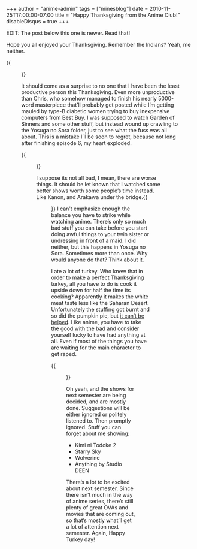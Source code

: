 +++
author = "anime-admin"
tags = ["minesblog"]
date = 2010-11-25T17:00:00-07:00
title = "Happy Thanksgiving from the Anime Club!"
disableDisqus = true
+++

EDIT: The post below this one is newer. Read that!

Hope you all enjoyed your Thanksgiving. Remember the Indians? Yeah, me neither.

{{<figure src="http://minesblog.com/anime/files/2010/11/1290723800113-211x300.jpg" link="http://minesblog.com/anime/files/2010/11/1290723800113.jpg" alt="Any idea how hard it is to find a Thanksgiving anime picture? Fucking impossible." caption="Happy Thanksgiving desu~" width="211" height="300">}}

<!--more-->

It should come as a surprise to no one that I have been the least productive person this Thanksgiving. Even more unproductive than Chris, who somehow managed to finish his nearly 5000-word masterpiece that’ll probably get posted while I’m getting mauled by type-B diabetic women trying to buy inexpensive computers from Best Buy. I was supposed to watch Garden of Sinners and some other stuff, but instead wound up crawling to the Yosuga no Sora folder, just to see what the fuss was all about. This is a mistake I’ll be soon to regret, because not long after finishing episode 6, my heart exploded.

{{<figure src="http://minesblog.com/anime/files/2010/11/yosuga06.jpg" link="http://minesblog.com/anime/files/2010/11/yosuga06.jpg" caption="HNNNNNNNNNNNNNNNNGGGGGGGGGGGGG" width="750" height="422">}}

I suppose its not all bad, I mean, there are worse things. It should be let known that I watched some better shows worth some people’s time instead. Like Kanon, and Arakawa under the bridge.{{<figure src="http://minesblog.com/anime/files/2010/11/1290624724880-300x168.jpg" link="http://minesblog.com/anime/files/2010/11/1290624724880.jpg" width="300" height="168">}} I can’t emphasize enough the balance you have to strike while watching anime. There’s only so much bad stuff you can take before you start doing awful things to your twin sister or undressing in front of a maid. I did neither, but this happens in Yosuga no Sora. Sometimes more than once. Why would anyone do that? Think about it.

I ate a lot of turkey. Who knew that in order to make a perfect Thanksgiving turkey, all you have to do is cook it upside down for half the time its cooking? Apparently it makes the white meat taste less like the Saharan Desert. Unfortunately the stuffing got burnt and so did the pumpkin pie, but [it can’t be helped](http://en.wikipedia.org/wiki/Shikata_ga_nai). Like anime, you have to take the good with the bad and consider yourself lucky to have had anything at all. Even if most of the things you have are waiting for the main character to get raped.

{{<figure src="http://minesblog.com/anime/files/2010/11/1290109186881.jpg" link="http://minesblog.com/anime/files/2010/11/1290109186881.jpg" caption="Common saying amongst the anime club" width="395" height="247">}}

Oh yeah, and the shows for next semester are being decided, and are mostly done. Suggestions will be either ignored or politely listened to. Then promptly ignored. Stuff you can forget about me showing:

- Kimi ni Todoke 2
- Starry Sky
- Wolverine
- Anything by Studio DEEN

There’s a lot to be excited about next semester. Since there isn’t much in the way of anime series, there’s still plenty of great OVAs and movies that are coming out, so that’s mostly what’ll get a lot of attention next semester. Again, Happy Turkey day!
